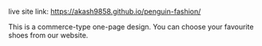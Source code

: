 live site link: https://akash9858.github.io/penguin-fashion/

This is a commerce-type one-page design. You can choose your favourite shoes from our website.


